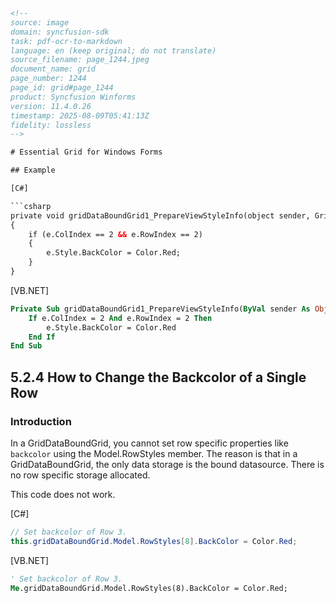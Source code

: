 ```html
<!--
source: image
domain: syncfusion-sdk
task: pdf-ocr-to-markdown
language: en (keep original; do not translate)
source_filename: page_1244.jpeg
document_name: grid
page_number: 1244
page_id: grid#page_1244
product: Syncfusion Winforms
version: 11.4.0.26
timestamp: 2025-08-09T05:41:13Z
fidelity: lossless
-->

# Essential Grid for Windows Forms

## Example

[C#]

```csharp
private void gridDataBoundGrid1_PrepareViewStyleInfo(object sender, GridPrepareViewStyleInfoEventArgs e)
{
    if (e.ColIndex == 2 && e.RowIndex == 2)
    {
        e.Style.BackColor = Color.Red;
    }
}
```

[VB.NET]

```vb
Private Sub gridDataBoundGrid1_PrepareViewStyleInfo(ByVal sender As Object, ByVal e As GridPrepareViewStyleInfoEventArgs)
    If e.ColIndex = 2 And e.RowIndex = 2 Then
        e.Style.BackColor = Color.Red
    End If
End Sub
```

## 5.2.4 How to Change the Backcolor of a Single Row

### Introduction

In a GridDataBoundGrid, you cannot set row specific properties like `backcolor` using the Model.RowStyles member. The reason is that in a GridDataBoundGrid, the only data storage is the bound datasource. There is no row specific storage allocated.

This code does not work.

[C#]

```csharp
// Set backcolor of Row 3.
this.gridDataBoundGrid.Model.RowStyles[8].BackColor = Color.Red;
```

[VB.NET]

```vb
' Set backcolor of Row 3.
Me.gridDataBoundGrid.Model.RowStyles(8).BackColor = Color.Red;
```

<!-- tags: [syncfusion, winforms, grid, datboundgrid, rowstyles, backcolor, version:11.4.0.26] keywords: [griddataboundgrid, row specific properties, backcolor, model rowsyles, data storage, bound data source, row styles, code samples, csharp, vb.net] -->
```
